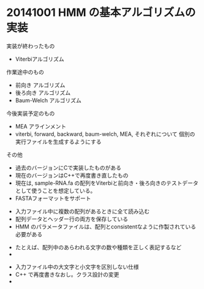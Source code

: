 20141001 HMM の基本アルゴリズムの実装
=========

実装が終わったもの
 * Viterbiアルゴリズム

作業途中のもの
 * 前向き アルゴリズム
 * 後ろ向き アルゴリズム
 * Baum-Welch アルゴリズム

今後実装予定のもの
 * MEA アラインメント
 * viterbi, forward, backward, baum-welch, MEA, それぞれについて
   個別の実行ファイルを生成するようにする

その他
 * 過去のバージョンにCで実装したものがある
 * 現在のバージョンはC++で再度書き直したもの
 * 現在は, sample-RNA.fa の配列をViterbiと前向き・後ろ向きのテストデータとして使うことを想定している。
 * FASTAフォーマットをサポート
  - 入力ファイル中に複数の配列があるときに全て読み込む
  - 配列データとヘッダー行の両方を保存している
  - HMM のパラメータファイルは、配列とconsistentなように作製されている必要がある
   + たとえば、配列中のあらわれる文字の数や種類を正しく表記するなど
   + 
 * 入力ファイル中の大文字と小文字を区別しない仕様
 * C++ で再度書きなおし。クラス設計の変更
 * 
